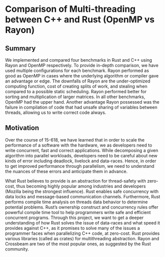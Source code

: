 # Comparison of Multi-threading between C++ and Rust (OpenMP vs Rayon)

## Summary
We implemented and compared four benchmarks in Rust and C++ using Rayon and OpenMP respectively. To provide in-depth comparison, we have used multiple configurations for each benchmark. Rayon performed as good as OpenMP in cases where the underlying algorithm or compiler gave an advantage or edge. The downfalls of Rayon are the under-optimized computing function, cost of creating splits of work, and stealing when compared to a possible static scheduling. Rayon performed better for sorting and multiplication of larger matrices. In all other benchmarks, OpenMP had the upper hand. Another advantage Rayon possessed was the failure in compilation of code that had unsafe sharing of variables between threads, allowing us to write correct code always. 

## Motivation
Over the course of 15-618, we have learned that in order to scale the performance of a software with the hardware, we as developers need to write concurrent, fast and correct applications. While decomposing a given algorithm into parallel workloads, developers need to be careful about new kinds of error including deadlock, livelock and data-races. Hence, in order to get improved performance through parallelism, we need to understand the nuances of these errors and anticipate them in advance.

What Rust believes to provide is an abstraction for thread-safety with zero-cost, thus becoming highly popular among industries and developers (Mozilla being the strongest influence). Rust enables safe concurrency with data locks and message-based communication channels. Furthermore, Rust performs compile time analysis on threads data behavior to determine potential problems. Rust’s ownership construct and concurrency rules offer powerful compile time tool to help programmers write safe and efficient concurrent programs. Through this project, we want to get a deeper understanding of how Rust solves the issue of data-races and what speed it provides against C++, as it promises to solve many of the issues a programmer faces when parallelizing C++ code, at zero-cost. Rust provides various libraries (called as crates) for multithreading abstraction. Rayon and Crossbeam are two of the most popular ones, as suggested by the Rust community. 


